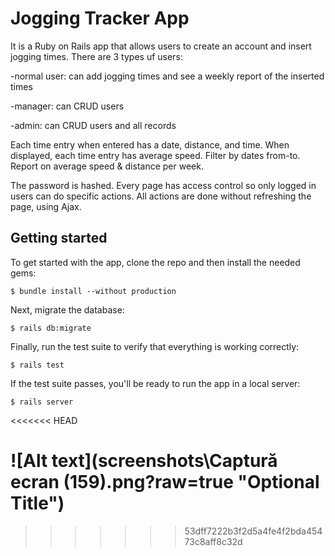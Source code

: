 # Jogging Tracker App

It is a Ruby on Rails app that allows users to create an account and insert jogging times. There are 3 types uf users:

-normal user: can add jogging times and see a weekly report of the inserted times

-manager: can CRUD users

-admin: can CRUD users and all records

Each time entry when entered has a date, distance, and time.
When displayed, each time entry has average speed.
Filter by dates from-to.
Report on average speed & distance per week.

The password is hashed. Every page has access control so only logged in users can do specific actions.
All actions are done without refreshing the page, using Ajax.

## Getting started
To get started with the app, clone the repo and then install the needed gems:
```
$ bundle install --without production
```
Next, migrate the database:
```
$ rails db:migrate
```
Finally, run the test suite to verify that everything is working correctly:
```
$ rails test
```
If the test suite passes, you'll be ready to run the app in a local server:
```
$ rails server
```
<<<<<<< HEAD

![Alt text](screenshots\Captură ecran (159).png?raw=true "Optional Title")
=======
>>>>>>> 53dff7222b3f2d5a4fe4f2bda45473c8aff8c32d
